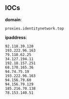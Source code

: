 
## IOCs

__domain__:

```text
proxies.identitynetwork.top
```
__ipaddress__:

```text
92.118.39.120
193.222.96.163
79.110.62.25
34.127.194.11
192.18.157.251
68.170.165.36
94.74.75.19
193.222.96.163
94.156.79.60
94.156.79.129
185.216.70.138
78.153.140.51
```